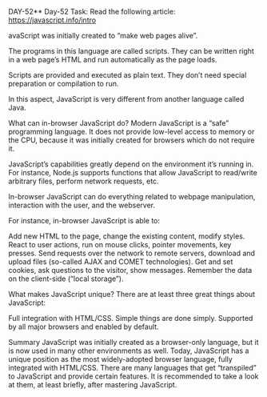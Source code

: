 

DAY-52** Day-52 Task: Read the following article: https://javascript.info/intro

avaScript was initially created to “make web pages alive”.

The programs in this language are called scripts. They can be written right in a web page’s HTML and run automatically as the page loads.

Scripts are provided and executed as plain text. They don’t need special preparation or compilation to run.

In this aspect, JavaScript is very different from another language called Java.

What can in-browser JavaScript do?
Modern JavaScript is a “safe” programming language. It does not provide low-level access to memory or the CPU, because it was initially created for browsers which do not require it.

JavaScript’s capabilities greatly depend on the environment it’s running in. For instance, Node.js supports functions that allow JavaScript to read/write arbitrary files, perform network requests, etc.

In-browser JavaScript can do everything related to webpage manipulation, interaction with the user, and the webserver.

For instance, in-browser JavaScript is able to:

Add new HTML to the page, change the existing content, modify styles.
React to user actions, run on mouse clicks, pointer movements, key presses.
Send requests over the network to remote servers, download and upload files (so-called AJAX and COMET technologies).
Get and set cookies, ask questions to the visitor, show messages.
Remember the data on the client-side (“local storage”).

What makes JavaScript unique?
There are at least three great things about JavaScript:

Full integration with HTML/CSS.
Simple things are done simply.
Supported by all major browsers and enabled by default.

Summary
JavaScript was initially created as a browser-only language, but it is now used in many other environments as well.
Today, JavaScript has a unique position as the most widely-adopted browser language, fully integrated with HTML/CSS.
There are many languages that get “transpiled” to JavaScript and provide certain features. It is recommended to take a look at them, at least briefly, after mastering JavaScript.